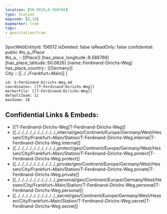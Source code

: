 ```yaml
---
location: [50.0826,8.588766] 
type: Station 
mapzoom: [8,18] 
mapmarker: tram 
tags:
- geo/station/tram
---
```

SpocWebEntityId: 156512
isDeleted: false
isReadOnly: false
confidential: public
#is_a_/Place  
#is_a_ :: [[Place]] 
[has_place_longitude::8.588766] 
[has_place_latitude::50.0826] 
[name::Ferdinand-Dirichs-Weg] 
has_place_country:: [[Germany]]  
City :: [[../../Frankfurt~Main]] ] 


```leaflet
id: S-Ferdinand-Dirichs-Weg.md
coordinates: [[T-Ferdinand-Dirichs-Weg]] 
markerFile: [[T-Ferdinand-Dirichs-Weg]] 
defaultZoom: 11 
maxZoom: 18
```


## Confidential Links & Embeds: 
- [[T-Ferdinand-Dirichs-Weg|T-Ferdinand-Dirichs-Weg]] 
- [[../../../../../../../../../../_internal/geo/Continent/Europe/Germany/West/Hessen/City/Frankfurt~Main/Station/T-Ferdinand-Dirichs-Weg.internal|T-Ferdinand-Dirichs-Weg.internal]] 
- [[../../../../../../../../../../_protect/geo/Continent/Europe/Germany/West/Hessen/City/Frankfurt~Main/Station/T-Ferdinand-Dirichs-Weg.protect|T-Ferdinand-Dirichs-Weg.protect]] 
- [[../../../../../../../../../../_private/geo/Continent/Europe/Germany/West/Hessen/City/Frankfurt~Main/Station/T-Ferdinand-Dirichs-Weg.private|T-Ferdinand-Dirichs-Weg.private]] 
- [[../../../../../../../../../../_personal/geo/Continent/Europe/Germany/West/Hessen/City/Frankfurt~Main/Station/T-Ferdinand-Dirichs-Weg.personal|T-Ferdinand-Dirichs-Weg.personal]] 
- [[../../../../../../../../../../_secret/geo/Continent/Europe/Germany/West/Hessen/City/Frankfurt~Main/Station/T-Ferdinand-Dirichs-Weg.secret|T-Ferdinand-Dirichs-Weg.secret]] 
